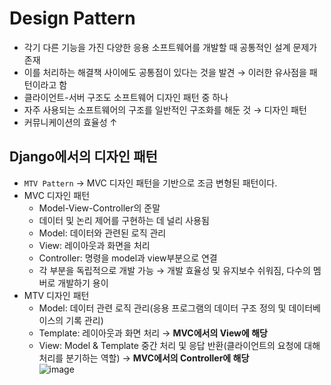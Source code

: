 # Design Pattern
- 각기 다른 기능을 가진 다양한 응용 소프트웨어를 개발할 때 공통적인 설계 문제가 존재
- 이를 처리하는 해결책 사이에도 공통점이 있다는 것을 발견 &rarr; 이러한 유사점을 패턴이라고 함
- 클라이언트-서버 구조도 소프트웨어 디자인 패턴 중 하나
- 자주 사용되는 소프트웨어의 구조를 일반적인 구조화를 해둔 것 &rarr; 디자인 패턴
- 커뮤니케이션의 효율성 &uarr;

## Django에서의 디자인 패턴
- `MTV Pattern` &rarr; MVC 디자인 패턴을 기반으로 조금 변형된 패턴이다.
- MVC 디자인 패턴
  - Model-View-Controller의 준말
  - 데이터 및 논리 제어를 구현하는 데 널리 사용됨
  - Model: 데이터와 관련된 로직 관리
  - View: 레이아웃과 화면을 처리
  - Controller: 명령을 model과 view부분으로 연결
  - 각 부분을 독립적으로 개발 가능 &rarr; 개발 효율성 및 유지보수 쉬워짐, 다수의 멤버로 개발하기 용이
- MTV 디자인 패턴
  - Model: 데이터 관련 로직 관리(응용 프로그램의 데이터 구조 정의 및 데이터베이스의 기록 관리)
  - Template: 레이아웃과 화면 처리 &rarr; **MVC에서의 View에 해당**
  - View: Model & Template 중간 처리 및 응답 반환(클라이언트의 요청에 대해 처리를 분기하는 역할) &rarr; **MVC에서의 Controller에 해당**  
![image](https://user-images.githubusercontent.com/108309396/225243875-ba86e172-bb44-4530-b4b3-6c932d585eea.png)

